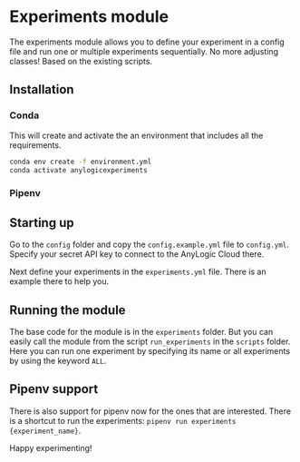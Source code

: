 # Experiments module

The experiments module allows you to define your experiment in a config file and run one or
multiple experiments sequentially. No more adjusting classes! Based on the existing scripts.

## Installation

### Conda
This will create and activate the an environment that includes all the requirements.
```bash
conda env create -f environment.yml
conda activate anylogicexperiments
```

### Pipenv

## Starting up

Go to the `config` folder and copy the `config.example.yml` file to `config.yml`. Specify
your secret API key to connect to the AnyLogic Cloud there.

Next define your experiments in the `experiments.yml` file. There is an example there to help you.

## Running the module

The base code for the module is in the `experiments` folder. But you can easily call the module
from the script `run_experiments` in the `scripts` folder. Here you can run one experiment by
specifying its name or all experiments by using the keyword `ALL`.

## Pipenv support

There is also support for pipenv now for the ones that are interested. There is a shortcut to
run the experiments: `pipenv run experiments {experiment_name}`.



Happy experimenting!
